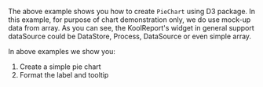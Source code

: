 The above example shows you how to create `PieChart` using D3 package. In this example, for purpose of chart demonstration only, we do use mock-up data from array. As you can see, the KoolReport's widget in general support dataSource could be DataStore, Process, DataSource or even simple array.

In above examples we show you:

1. Create a simple pie chart
2. Format the label and tooltip
